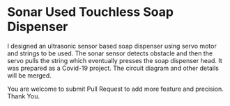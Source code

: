 # Sonar Used Touchless Soap Dispenser

I designed an ultrasonic sensor based soap dispenser using servo motor and strings to be used.
The sonar sensor detects obstacle and then the servo pulls the string which eventually presses the soap dispenser head.
It was prepared as a Covid-19 project. The circuit diagram and other details will be merged. 

You are welcome to submit Pull Request to add more feature and precision. 
Thank You.
